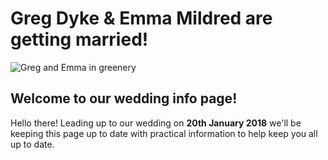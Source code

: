 # Greg Dyke & Emma Mildred are getting married!

![Greg and Emma in greenery](https://gadyke.github.com/images/bamboo3.jpeg)

## Welcome to our wedding info page!

Hello there! Leading up to our wedding on **20th January 2018** we'll be keeping this page up to date with practical information to help keep you all up to date.
